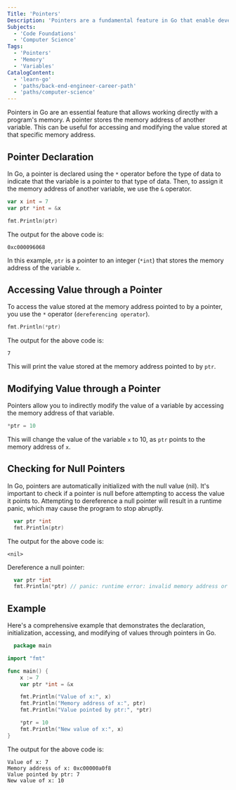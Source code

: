```yaml
---
Title: 'Pointers'
Description: 'Pointers are a fundamental feature in Go that enable developers to manage memory efficiently and directly'
Subjects:
  - 'Code Foundations'
  - 'Computer Science'
Tags:
  - 'Pointers'
  - 'Memory'
  - 'Variables'
CatalogContent:
  - 'learn-go'
  - 'paths/back-end-engineer-career-path'
  - 'paths/computer-science'
---
```


Pointers in Go are an essential feature that allows working directly with a program's memory. A pointer stores the memory address of another variable. This can be useful for accessing and modifying the value stored at that specific memory address.

## Pointer Declaration

In Go, a pointer is declared using the `*` operator before the type of data to indicate that the variable is a pointer to that type of data. Then, to assign it the memory address of another variable, we use the `&` operator.

```go
var x int = 7
var ptr *int = &x

fmt.Println(ptr)
```

The output for the above code is:

```shell
0xc000096068
```

In this example, `ptr` is a pointer to an integer (`*int`) that stores the memory address of the variable `x`.

## Accessing Value through a Pointer

To access the value stored at the memory address pointed to by a pointer, you use the `*` operator (`dereferencing operator`).

```go
fmt.Println(*ptr)
```

The output for the above code is:

```shell
7
```

This will print the value stored at the memory address pointed to by `ptr`.

## Modifying Value through a Pointer

Pointers allow you to indirectly modify the value of a variable by accessing the memory address of that variable.

```go
*ptr = 10
```

This will change the value of the variable `x` to 10, as `ptr` points to the memory address of `x`.

## Checking for Null Pointers

In Go, pointers are automatically initialized with the null value (nil). It's important to check if a pointer is null before attempting to access the value it points to. Attempting to dereference a null pointer will result in a runtime panic, which may cause the program to stop abruptly.

```go
  var ptr *int
  fmt.Println(ptr)
```

The output for the above code is:

```shell
<nil>
```

Dereference a null pointer:

```go
  var ptr *int
  fmt.Println(*ptr) // panic: runtime error: invalid memory address or nil pointer dereference
```

## Example

Here's a comprehensive example that demonstrates the declaration, initialization, accessing, and modifying of values through pointers in Go.

```go
  package main

import "fmt"

func main() {
    x := 7
    var ptr *int = &x

    fmt.Println("Value of x:", x)
    fmt.Println("Memory address of x:", ptr)
    fmt.Println("Value pointed by ptr:", *ptr)

    *ptr = 10
    fmt.Println("New value of x:", x)
}
```

The output for the above code is:

```shell
Value of x: 7
Memory address of x: 0xc00000a0f8
Value pointed by ptr: 7
New value of x: 10
```
